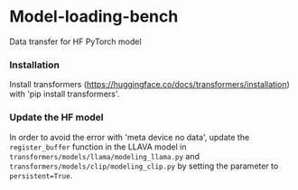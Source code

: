 # Model-loading-bench

Data transfer for HF PyTorch model

### Installation

Install transformers (https://huggingface.co/docs/transformers/installation) with 'pip install transformers'.

### Update the HF model

In order to avoid the error with 'meta device no data', update the `register_buffer` function in the LLAVA model in `transformers/models/llama/modeling_llama.py` and `transformers/models/clip/modeling_clip.py` by setting the parameter to `persistent=True`. 
